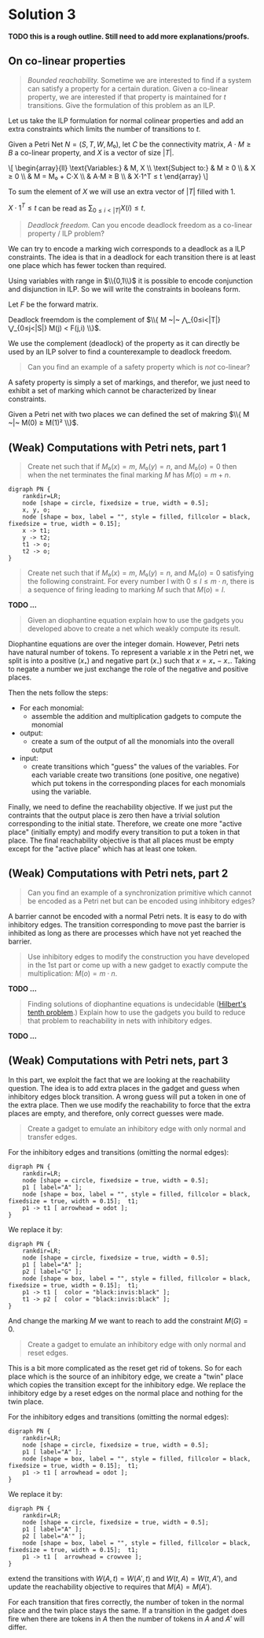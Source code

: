 # Solution 3

__TODO this is a rough outline. Still need to add more explanations/proofs.__

## On co-linear properties

> _Bounded reachability._
> Sometime we are interested to find if a system can satisfy a property for a certain duration.
> Given a co-linear property, we are interested if that property is maintained for $t$ transitions.
> Give the formulation of this problem as an ILP.

Let us take the ILP formulation for normal colinear properties and add an extra constraints which limits the number of transitions to $t$.

Given a Petri Net $N = (S,T,W,M₀)$, let
$C$ be the connectivity matrix,
$A⋅M ≥ B$ a co-linear property, and
$X$ is a vector of size $|T|$.

\\[
\begin{array}{ll}
\text{Variables:}   & M, X \\\\
\text{Subject to:}  & M ≥ 0 \\\\
                    & X ≥ 0 \\\\
                    & M = M₀ + C⋅X \\\\
                    & A⋅M ≥ B \\\\
                    & X⋅1^T ≤ t
\end{array}
\\]

To sum the element of $X$ we will use an extra vector of $|T|$ filled with $1$.

$X⋅1^T ≤ t$ can be read as $∑_{0≤i<|T|} X(i) ≤ t$.

> _Deadlock freedom._ Can you encode deadlock freedom as a co-linear property / ILP problem?

We can try to encode a marking wich corresponds to a deadlock as a ILP constraints.
The idea is that in a deadlock for each transition there is at least one place which has fewer tocken than required.

Using variables with range in $\\{0,1\\}$ it is possible to encode conjunction and disjunction in ILP.
So we will write the constraints in booleans form.

Let $F$ be the forward matrix.

Deadlock freemdom is the complement of $\\{ M ~|~ ⋀_{0≤i<|T|} ⋁_{0≤j<|S|} M(j) < F(j,i) \\}$.

We use the complement (deadlock) of the property as it can directly be used by an ILP solver to find a counterexample to deadlock freedom.

> Can you find an example of a safety property which is _not_ co-linear?

A safety property is simply a set of markings, and therefor, we just need to exhibit a set of marking which cannot be characterized by linear constraints.

Given a Petri net with two places we can defined the set of makring $\\{ M ~|~ M(0) ≥ M(1)² \\}$.

## (Weak) Computations with Petri nets, part 1

> Create net such that if $M₀(x) = m$, $M₀(y) = n$, and $M₀(o) = 0$ then when the net terminates the final marking $M$ has $M(o) = m+n$.

```graphviz
digraph PN {
	rankdir=LR;
    node [shape = circle, fixedsize = true, width = 0.5];
    x, y, o;
    node [shape = box, label = "", style = filled, fillcolor = black, fixedsize = true, width = 0.15];
    x -> t1;
    y -> t2;
    t1 -> o;
    t2 -> o;
}
```

> Create net such that if $M₀(x) = m$, $M₀(y) = n$, and $M₀(o) = 0$ satisfying the following constraint.
> For every number l with $0 ≤ l ≤ m⋅n$, there is a sequence of firing leading to marking $M$ such that $M(o) = l$.

__TODO ...__

> Given an diophantine equation explain how to use the gadgets you developed above to create a net which weakly compute its result.

Diophantine equations are over the integer domain.
However, Petri nets have natural number of tokens.
To represent a variable $x$ in the Petri net, we split is into a positive ($x₊$) and negative part ($x₋$) such that $x = x₊ - x₋$.
Taking to negate a number we just exchange the role of the negative and positive places.

Then the nets follow the steps:
* For each monomial:
  - assemble the addition and multiplication gadgets to compute the monomial
* output:
  - create a sum of the output of all the monomials into the overall output
* input:
  - create transitions which "guess" the values of the variables. For each variable create two transitions (one positive, one negative) which put tokens in the corresponding places for each monomials using the variable.

Finally, we need to define the reachability objective.
If we just put the contraints that the output place is zero then have a trivial solution corresponding to the initial state.
Therefore, we create one more "active place" (initially empty) and modify every transition to put a token in that place.
The final reachability objective is that all places must be empty except for the "active place" which has at least one token.

## (Weak) Computations with Petri nets, part 2

> Can you find an example of a synchronization primitive which cannot be encoded as a Petri net but can be encoded using inhibitory edges?

A barrier cannot be encoded with a normal Petri nets.
It is easy to do with inhibitory edges.
The transition corresponding to move past the barrier is inhibited as long as there are processes which have not yet reached the barrier.

> Use inhibitory edges to modify the construction you have developed in the 1st part or come up with a new gadget to exactly compute the multiplication: $M(o) = m⋅n$.

__TODO ...__

> Finding solutions of diophantine equations is undecidable ([Hilbert's tenth problem](https://en.wikipedia.org/wiki/Hilbert%27s_tenth_problem).)
> Explain how to use the gadgets you build to reduce that problem to reachability in nets with inhibitory edges.

__TODO ...__

## (Weak) Computations with Petri nets, part 3

In this part, we exploit the fact that we are looking at the reachability question.
The idea is to add extra places in the gadget and guess when inhibitory edges block transition.
A wrong guess will put a token in one of the extra place.
Then we use modify the reachability to force that the extra places are empty, and therefore, only correct guesses were made.

> Create a gadget to emulate an inhibitory edge with only normal and transfer edges.

For the inhibitory edges and transitions (omitting the normal edges):
```graphviz
digraph PN {
	rankdir=LR;
    node [shape = circle, fixedsize = true, width = 0.5];
    p1 [ label="A" ];
    node [shape = box, label = "", style = filled, fillcolor = black, fixedsize = true, width = 0.15];  t1;
    p1 -> t1 [ arrowhead = odot ];
}
```

We replace it by:
```graphviz
digraph PN {
	rankdir=LR;
    node [shape = circle, fixedsize = true, width = 0.5];
    p1 [ label="A" ];
    p2 [ label="G" ];
    node [shape = box, label = "", style = filled, fillcolor = black, fixedsize = true, width = 0.15];  t1;
    p1 -> t1 [  color = "black:invis:black" ];
    t1 -> p2 [  color = "black:invis:black" ];
}
```

And change the marking $M$ we want to reach to add the constraint $M(G) = 0$.

> Create a gadget to emulate an inhibitory edge with only normal and reset edges.

This is a bit more complicated as the reset get rid of tokens.
So for each place which is the source of an inhibitory edge, we create a "twin" place which copies the transition except for the inhibitory edge.
We replace the inhibitory edge by a reset edges on the normal place and nothing for the twin place.

For the inhibitory edges and transitions (omitting the normal edges):
```graphviz
digraph PN {
	rankdir=LR;
    node [shape = circle, fixedsize = true, width = 0.5];
    p1 [ label="A" ];
    node [shape = box, label = "", style = filled, fillcolor = black, fixedsize = true, width = 0.15];  t1;
    p1 -> t1 [ arrowhead = odot ];
}
```

We replace it by:
```graphviz
digraph PN {
	rankdir=LR;
    node [shape = circle, fixedsize = true, width = 0.5];
    p1 [ label="A" ];
    p2 [ label="A'" ];
    node [shape = box, label = "", style = filled, fillcolor = black, fixedsize = true, width = 0.15];  t1;
    p1 -> t1 [  arrowhead = crowvee ];
}
```
extend the transitions with $W(A,t) = W(A',t)$ and $W(t,A) = W(t,A')$, and update the reachability objective to requires that $M(A) = M(A')$.

For each transition that fires correctly, the number of token in the normal place and the twin place stays the same.
If a transition in the gadget does fire when there are tokens in $A$ then the number of tokens in $A$ and $A'$ will differ.

